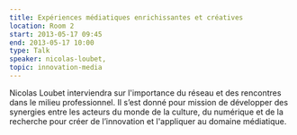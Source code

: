 ```yaml
---
title: Expériences médiatiques enrichissantes et créatives
location: Room 2
start: 2013-05-17 09:45
end: 2013-05-17 10:00
type: Talk
speaker: nicolas-loubet,
topic: innovation-media
---
```


Nicolas Loubet interviendra sur l'importance du réseau et des rencontres dans le milieu professionnel. Il s’est donné pour mission de développer des synergies entre les acteurs du monde de la culture, du numérique et de la recherche pour créer de l’innovation et l'appliquer au domaine médiatique.